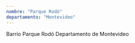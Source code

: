 ```yaml
---
nombre: "Parque Rodó"
departamento: "Montevideo"
---
```


Barrio Parque Rodó
Departamento de Montevideo

